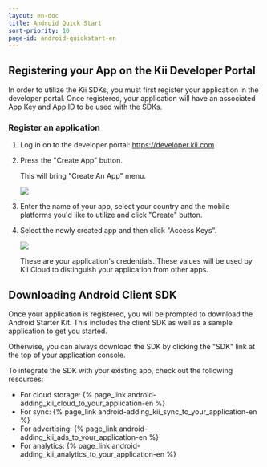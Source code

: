 ```yaml
---
layout: en-doc
title: Android Quick Start
sort-priority: 10
page-id: android-quickstart-en
---
```

## Registering your App on the Kii Developer Portal

In order to utilize the Kii SDKs, you must first register your application in the developer portal. Once registered, your application will have an associated App Key and App ID to be used with the SDKs.

### Register an application

1. Log in on to the developer portal: https://developer.kii.com
2. Press the "Create App" button.

    This will bring "Create An App" menu.

    ![](01.png)

3. Enter the name of your app, select your country and the mobile platforms you'd like to utilize and click "Create" button.

4. Select the newly created app and then click "Access Keys".

    ![](02.png)

    These are your application's credentials.  These values will be used by Kii Cloud to distinguish your application from other apps.

## Downloading Android Client SDK

Once your application is registered, you will be prompted to download the Android Starter Kit. This includes the client SDK as well as a sample application to get you started.

Otherwise, you can always download the SDK by clicking the "SDK" link at the top of your application console.

To integrate the SDK with your existing app, check out the following resources:

* For cloud storage: {% page_link android-adding_kii_cloud_to_your_application-en %}
* For sync: {% page_link android-adding_kii_sync_to_your_application-en %}
* For advertising: {% page_link android-adding_kii_ads_to_your_application-en %}
* For analytics: {% page_link android-adding_kii_analytics_to_your_application-en %}
